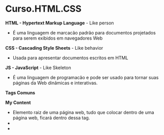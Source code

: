 # Curso.HTML.CSS


**HTML - Hypertext Markup Language** - Like person
- É uma linguagem de marcacão padrão para documentos projetados para serem exibidos em navegadores Web

**CSS - Cascading Style Sheets** - Like behavior
- Usada para apresentar documentos escritos em HTML

**JS - JavaScript** - Like Skeleton
- É uma linguagem de programacão e pode ser usado para tornar suas páginas da Web dinãmicas e interativas.


**Tags Comuns** 

**<tagname>My Content</tagname>** 
- **<html>** Elemento raiz de uma página web, tudo que colocar dentro de uma página web, ficará dentro dessa tag.
- **<head>**
- **<title>** Título do doc
- **<body>** Conteúdo do doc
- **<h1>-<h6>** Títulos
- **<p>** Parágrafos
- **<a>** Links
- **<img>** Imagens
- **<ul>-<ol>** Listas ordenadas ou não
- **<table>** Tabelas
- **<div><span>** Conteiners genéricos
- **<form>-<input>** Formulários e entradas

**Atributo de Tags** 
**<tagname attributName="Value"Content</tagname>** 
Exemplos:
- <a href="about.html">About</a>


**Estrutura de Documento** 
**<!DOCTYPE html>** - Informa ao navegador que esse é um doc tipo HTML5(Versão mais recente e usada)
**<html>** - Elemento raiz, envolve a cabeća, corpo e tudo que tem nele. 
**<head>>** - Onde fica o <tittle>, link para páginas CSS e todo tipo de títulos de coisas.
**<body>** = Conteúdo da página - Tudo que deseja mostrar em sua página Web

**Estrutura de comentário**
- <!-- Isso é um comentário --> - Atalho **ctrl+/**
